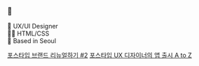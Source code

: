 ### 👋
🎨 UX/UI Designer <br>
👩‍💻 HTML/CSS <br>
📍 Based in Seoul <br>

[포스타입 브랜드 리뉴얼하기 #2](https://team.postype.com/post/6927368)
[포스타입 UX 디자이너의 앱 출시 A to Z](https://team.postype.com/post/11672419)

<!--
**bbaesungjin/bbaesungjin** is a ✨ _special_ ✨ repository because its `README.md` (this file) appears on your GitHub profile.

Here are some ideas to get you started:

- 🔭 I’m currently working on ...
- 🌱 I’m currently learning ...
- 👯 I’m looking to collaborate on ...
- 🤔 I’m looking for help with ...
- 💬 Ask me about ...
- 📫 How to reach me: ...
- 😄 Pronouns: ...
- ⚡ Fun fact: ...
-->
